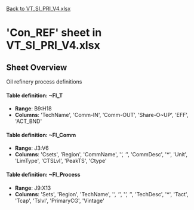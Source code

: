 [Back to VT_SI_PRI_V4.xlsx](README.md)

# 'Con_REF' sheet in VT_SI_PRI_V4.xlsx

## Sheet Overview

Oil refinery process definitions

#### Table definition: ~FI_T
- **Range**: B9:H18
- **Columns**: 'TechName', 'Comm-IN', 'Comm-OUT', 'Share-O\~UP', 'EFF', 'ACT_BND'

#### Table definition: ~FI_Comm
- **Range**: J3:V6
- **Columns**: 'Csets', 'Region', 'CommName', '*', '*', 'CommDesc', '*', 'Unit', 'LimType', 'CTSLvl', 'PeakTS', 'Ctype'

#### Table definition: ~FI_Process
- **Range**: J9:X13
- **Columns**: 'Sets', 'Region', 'TechName', '*', '*', '*', '*', 'TechDesc', '*', 'Tact', 'Tcap', 'Tslvl', 'PrimaryCG', 'Vintage'

